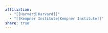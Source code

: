 ```yaml
---
affiliation:
  - "[[Harvard|Harvard]]"
  - "[[Kempner Institute|Kempner Institute]]"
share: true
---
```

